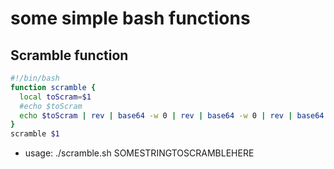# some simple bash functions

## Scramble function
```bash
#!/bin/bash
function scramble {
  local toScram=$1
  #echo $toScram
  echo $toScram | rev | base64 -w 0 | rev | base64 -w 0 | rev | base64 -w 0 ; echo
}
scramble $1
```
- usage: ./scramble.sh SOMESTRINGTOSCRAMBLEHERE
